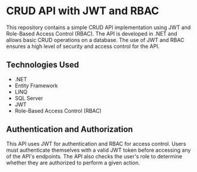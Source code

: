 # CRUD API with JWT and RBAC

This repository contains a simple CRUD API implementation using JWT and Role-Based Access Control (RBAC). The API is developed in .NET and allows basic CRUD operations on a database. The use of JWT and RBAC ensures a high level of security and access control for the API.

## Technologies Used

- .NET
- Entity Framework
- LINQ
- SQL Server
- JWT
- Role-Based Access Control (RBAC)

## Authentication and Authorization

This API uses JWT for authentication and RBAC for access control. Users must authenticate themselves with a valid JWT token before accessing any of the API's endpoints. The API also checks the user's role to determine whether they are authorized to perform a given action.
